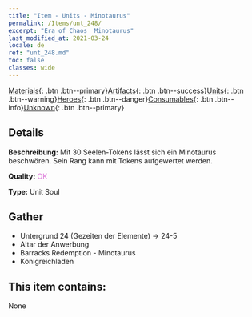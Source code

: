 ```yaml
---
title: "Item - Units - Minotaurus"
permalink: /Items/unt_248/
excerpt: "Era of Chaos  Minotaurus"
last_modified_at: 2021-03-24
locale: de
ref: "unt_248.md"
toc: false
classes: wide
---
```

 [Materials](/de/Items/){: .btn .btn--primary}[Artifacts](/de/Items/Artifacts/){: .btn .btn--success}[Units](/de/Items/Units/){: .btn .btn--warning}[Heroes](/de/Items/Heroes/){: .btn .btn--danger}[Consumables](/de/Items/Consumables/){: .btn .btn--info}[Unknown](/de/Items/Unknown/){: .btn .btn--primary}

## Details
 **Beschreibung:** Mit 30 Seelen-Tokens lässt sich ein Minotaurus beschwören. Sein Rang kann mit Tokens aufgewertet werden.

 **Quality:** <span style="color: #DA70D6">OK</span>

 **Type:** Unit Soul

## Gather

*    Untergrund 24 (Gezeiten der Elemente) -> 24-5 
*    Altar der Anwerbung 
*    Barracks Redemption - Minotaurus 
*    Königreichladen 

## This item contains:

  None

